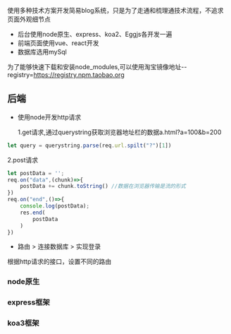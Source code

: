 使用多种技术方案开发简易blog系统，只是为了走通和梳理通技术流程，不追求页面外观细节点

- 后台使用node原生、express、koa2、Eggjs各开发一遍
- 前端页面使用vue、react开发
- 数据库选用mySql

为了能够快速下载和安装node_modules,可以使用淘宝镜像地址--registry=https://registry.npm.taobao.org
## 后端
- 使用node开发http请求

  1.get请求,通过querystring获取浏览器地址栏的数据a.html?a=100&b=200
```js
let query = querystring.parse(req.url.spilt("?")[1])
```
  2.post请求
```js
let postData = '';
req.on("data",(chunk)=>{
    postData += chunk.toString() //数据在浏览器传输是流的形式
})
req.on("end",()=>{
    console.log(postData);
    res.end(
        postData
    )
})
```
- 路由 > 连接数据库 > 实现登录

根据http请求的接口，设置不同的路由

### node原生





### express框架



### koa3框架